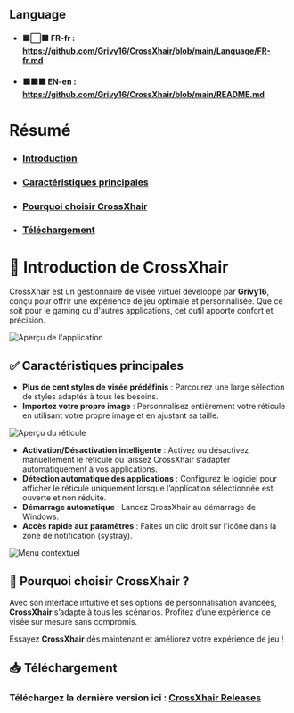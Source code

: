## Language
- #### 🟦⬜🟥 FR-fr : https://github.com/Grivy16/CrossXhair/blob/main/Language/FR-fr.md
- #### ⬛⬛⬛ EN-en : https://github.com/Grivy16/CrossXhair/blob/main/README.md

# Résumé  
- ### [Introduction](#-introduction-de-crossxhair)  
- ### [Caractéristiques principales](#-caractéristiques-principales)  
- ### [Pourquoi choisir CrossXhair](#-pourquoi-choisir-crossxhair-)  
- ### [Téléchargement](#-téléchargement)  

# 🎯 Introduction de CrossXhair  

CrossXhair est un gestionnaire de visée virtuel développé par **Grivy16**, conçu pour offrir une expérience de jeu optimale et personnalisée. Que ce soit pour le gaming ou d'autres applications, cet outil apporte confort et précision.  

![Aperçu de l'application](https://github.com/Grivy16/CrossXhair/blob/main/image/Apre%C3%A7us-de-lapp.png)  

## ✅ Caractéristiques principales  
- **Plus de cent styles de visée prédéfinis** : Parcourez une large sélection de styles adaptés à tous les besoins.  
- **Importez votre propre image** : Personnalisez entièrement votre réticule en utilisant votre propre image et en ajustant sa taille.  

![Aperçu du réticule](https://github.com/Grivy16/CrossXhair/blob/main/image/Apre%C3%A7us-de-lapp-pointer.png)  

- **Activation/Désactivation intelligente** : Activez ou désactivez manuellement le réticule ou laissez CrossXhair s’adapter automatiquement à vos applications.  
- **Détection automatique des applications** : Configurez le logiciel pour afficher le réticule uniquement lorsque l’application sélectionnée est ouverte et non réduite.  
- **Démarrage automatique** : Lancez CrossXhair au démarrage de Windows.  
- **Accès rapide aux paramètres** : Faites un clic droit sur l'icône dans la zone de notification (systray).  

![Menu contextuel](https://github.com/Grivy16/CrossXhair/blob/main/image/Apre%C3%A7us-menucontex.png)  

## 🚀 Pourquoi choisir CrossXhair ?  
Avec son interface intuitive et ses options de personnalisation avancées, **CrossXhair** s’adapte à tous les scénarios. Profitez d’une expérience de visée sur mesure sans compromis.  

Essayez **CrossXhair** dès maintenant et améliorez votre expérience de jeu !  

## 📥 Téléchargement  
### Téléchargez la dernière version ici : [CrossXhair Releases](https://github.com/Grivy16/CrossXhair/releases)
